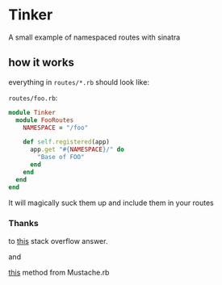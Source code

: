 # Tinker

A small example of namespaced routes with sinatra


## how it works

everything in `routes/*.rb` should look like:

`routes/foo.rb`:

```ruby
module Tinker
  module FooRoutes
    NAMESPACE = "/foo"

    def self.registered(app)
      app.get "#{NAMESPACE}/" do
        "Base of FOO"
      end
    end
  end
end
```

It will magically suck them up and include them in your routes


### Thanks

to [this](http://stackoverflow.com/questions/4681199/how-mix-in-routes-in-sinatra-for-a-better-structure/6843454#6843454) stack overflow answer.

and

[this](https://github.com/defunkt/mustache/blob/c1085a80d15495ea6342aa6b5acaaff1d6dd6ca7/lib/mustache.rb#L257-263) method from Mustache.rb

